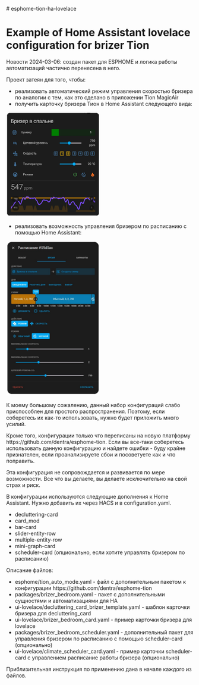 <p># esphome-tion-ha-lovelace</p>

<h1>Example of Home Assistant lovelace configuration for brizer Tion</h1>

<p>Новости 2024-03-06: создан пакет для ESPHOME и логика работы автоматизаций частично перенесена в него.</p>

<p>Проект затеян для того, чтобы:</p>
<ul>
	<li>реализовать автоматический режим управления скоростью бризера по аналогии с тем, как это сделано в приложении Tion MagicAir</li>
	<li>получить карточку бризера Тион в Home Assistant следующего вида:</li>
</ul>
 <p><img alt="" src="https://github.com/dima11235/esphome-tion-ha-lovelace/blob/main/images/tion-ha-lovelace.jpg" width=50%; />

<ul>
	<li>реализовать возможность управления бризером по расписанию с помощью Home Assistant:</li>
</ul>
<p><img alt="" src="https://github.com/dima11235/esphome-tion-ha-lovelace/blob/main/images/tion-ha-scheduler-card.jpg" width=50%; />

<p>К моему большому сожалению, данный набор конфигураций слабо приспособлен для простого распространения.
Поэтому, если соберетесь их как-то использовать, нужно будет приложить много усилий.</p>

<p>Кроме того, конфигурации только что переписаны на новую платформу https://github.com/dentra/esphome-tion.
Если вы все-таки соберетесь использовать данную конфигурацию и найдете ошибки - буду крайне признателен, 
если проанализируете сбои и посоветуете как и что поправить.</p>

<p>Эта конфигурация не сопровождается и развивается по мере возможности. Все что вы делаете, вы делаете исключительно на свой страх и риск.</p>

<p>В конфигурации используются следующие дополнения к Home Assistant. Нужно добавить их через HACS и в configuration.yaml.</p>
<ul>
	<li>decluttering-card</li>
	<li>card_mod</li>
	<li>bar-card</li>
	<li>slider-entity-row</li>
	<li>multiple-entity-row</li>
	<li>mini-graph-card</li>
	<li>scheduler-card (опционально, если хотите управлять бризером по расписанию)</li>
</ul>

<p>Описание файлов:</p>
<ul>
	<li>esphome/tion_auto_mode.yaml - файл с дополнительным пакетом к конфигурации https://github.com/dentra/esphome-tion</li>
	<li>packages/brizer_bedroom.yaml - пакет с дополнительными сущностями и автоматизациями для HA</li>
	<li>ui-lovelace/decluttering_card_brizer_template.yaml - шаблон карточки бризера для decluttering_card</li>
	<li>ui-lovelace/brizer_bedroom_card.yaml - пример карточки бризера для lovelace</li>
	<li>packages/brizer_bedroom_scheduler.yaml - дополнительный пакет для управления бризером по расписанию с помощью scheduler-card (опционально)</li>
	<li>ui-lovelace/climate_scheduler_card.yaml - пример карточки scheduler-card с управлением расписание работы бризера (опционально)</li>
</ul>

<p>Приблизительная инструкция по применению дана в начале каждого из файлов.<p>
